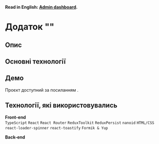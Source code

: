 **Read in English: [Admin dashboard](README.md).**<br />

# Додаток ""

## Опис

## Основні технології

## Демо

Проєкт доступний за посиланням []().

## Технології, які використовувались

**Front-end**<br />
`TypeScript` `React` `React Router` `ReduxToolkit` `ReduxPersist` `nanoid` `HTML/CSS` `react-loader-spinner` `react-toastify` `Formik & Yup`

**Back-end**<br />
